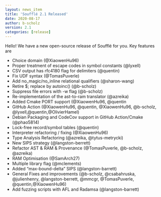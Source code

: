 ```yaml
---
layout: news_item
title: 'Soufflé 2.1 Released'
date: 2020-08-17
author: b-scholz
version: 2.1
categories: [release]
---
```

Hello! We have a new open-source release of Soufflé for you. Key features are


  * Choice domain (@XiaowenHu96)
  * Proper treatment of escape codes in symbol constants (@lyxell)
  * CSV output has rfc4180 flag for delimiters (@quentin)
  * Fix UDF syntax (@TomasPuverle)
  * Add no_magic/no_inline relational qualifiers (@sharon-wang)
  * Retire $; replace by autoinc() (@b-scholz)
  * Suppress file errors with -w flag (@b-scholz)
  * Re-implementation of the ast-to-ram translator (@azreika)
  * Added Cmake PORT support (@XiaowenHu96, @quentin
  * GitHub Action (@XiaowenHu96, @quentin, @XiaowenHu96, @b-scholz, @lyxell,@quentin,@OlivierHamel)
  * Debian Packaging and CodeCov support in GitHub Action/Cmake (@phao5814)
  * Lock-free record/symbol tables (@quentin)
  * Interpreter refactoring / fixing (@XiaowenHu96)
  * Type Analysis Refactoring (@azreika, @tytus-metrycki)
  * New SIPS strategy (@langston-berrett)
  * Refactor AST & RAM & Provenance (@TomasPuverle, @b-scholz, @azreika)
  * RAM Optimisation (@SamArch27)
  * Multiple library flag (@mclements)
  * Added “max-bound-delta” SIPS (@langston-barrett)
  * General Fixes and improvements (@b-scholz, @csabahruska, @julienhenry, @langston-berrett, @mmcgr, @TomasPuverle, @quentin,@XiaowenHu96)
  * Add fuzzing scripts with AFL and Radamsa (@langston-barrett)
